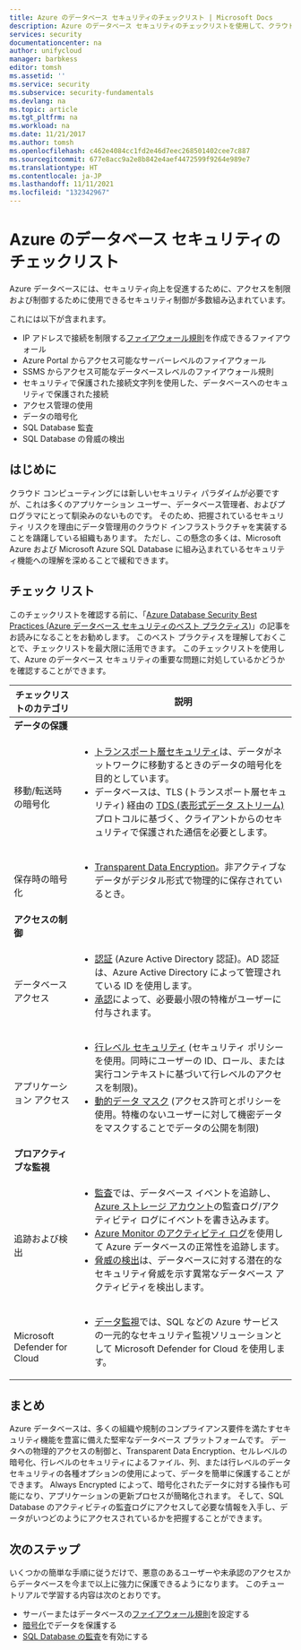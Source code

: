 ```yaml
---
title: Azure のデータベース セキュリティのチェックリスト | Microsoft Docs
description: Azure のデータベース セキュリティのチェックリストを使用して、クラウド コンピューティングのセキュリティに関する重要な問題に対処するようにしてください。
services: security
documentationcenter: na
author: unifycloud
manager: barbkess
editor: tomsh
ms.assetid: ''
ms.service: security
ms.subservice: security-fundamentals
ms.devlang: na
ms.topic: article
ms.tgt_pltfrm: na
ms.workload: na
ms.date: 11/21/2017
ms.author: tomsh
ms.openlocfilehash: c462e4084cc1fd2e46d7eec268501402cee7c887
ms.sourcegitcommit: 677e8acc9a2e8b842e4aef4472599f9264e989e7
ms.translationtype: HT
ms.contentlocale: ja-JP
ms.lasthandoff: 11/11/2021
ms.locfileid: "132342967"
---
```

# <a name="azure-database-security-checklist"></a>Azure のデータベース セキュリティのチェックリスト

Azure データベースには、セキュリティ向上を促進するために、アクセスを制限および制御するために使用できるセキュリティ制御が多数組み込まれています。

これには以下が含まれます。

-    IP アドレスで接続を制限する[ファイアウォール規則](../../azure-sql/database/firewall-configure.md)を作成できるファイアウォール
-    Azure Portal からアクセス可能なサーバーレベルのファイアウォール
-    SSMS からアクセス可能なデータベースレベルのファイアウォール規則
-    セキュリティで保護された接続文字列を使用した、データベースへのセキュリティで保護された接続
-    アクセス管理の使用
-    データの暗号化
-    SQL Database 監査
-    SQL Database の脅威の検出

## <a name="introduction"></a>はじめに
クラウド コンピューティングには新しいセキュリティ パラダイムが必要ですが、これは多くのアプリケーション ユーザー、データベース管理者、およびプログラマにとって馴染みのないものです。 そのため、把握されているセキュリティ リスクを理由にデータ管理用のクラウド インフラストラクチャを実装することを躊躇している組織もあります。 ただし、この懸念の多くは、Microsoft Azure および Microsoft Azure SQL Database に組み込まれているセキュリティ機能への理解を深めることで緩和できます。

## <a name="checklist"></a>チェック リスト
このチェックリストを確認する前に、「[Azure Database Security Best Practices (Azure データベース セキュリティのベスト プラクティス)](../../azure-sql/database/security-best-practice.md)」の記事をお読みになることをお勧めします。 このベスト プラクティスを理解しておくことで、チェックリストを最大限に活用できます。 このチェックリストを使用して、Azure のデータベース セキュリティの重要な問題に対処しているかどうかを確認することができます。


|チェックリストのカテゴリ| 説明|
| ------------ | -------- |
|**データの保護**||
| <br> 移動/転送時の暗号化| <ul><li>[トランスポート層セキュリティ](/windows-server/security/tls/transport-layer-security-protocol)は、データがネットワークに移動するときのデータの暗号化を目的としています。</li><li>データベースは、TLS (トランスポート層セキュリティ) 経由の [TDS (表形式データ ストリーム)](/openspecs/windows_protocols/ms-tds/893fcc7e-8a39-4b3c-815a-773b7b982c50) プロトコルに基づく、クライアントからのセキュリティで保護された通信を必要とします。</li></ul> |
|<br>保存時の暗号化| <ul><li>[Transparent Data Encryption](../../azure-sql/database/transparent-data-encryption-tde-overview.md)。非アクティブなデータがデジタル形式で物理的に保存されているとき。</li></ul>|
|**アクセスの制御**||  
|<br> データベース アクセス | <ul><li>[認証](../../azure-sql/database/logins-create-manage.md) (Azure Active Directory 認証)。AD 認証は、Azure Active Directory によって管理されている ID を使用します。</li><li>[承認](../../azure-sql/database/logins-create-manage.md)によって、必要最小限の特権がユーザーに付与されます。</li></ul> |
|<br>アプリケーション アクセス| <ul><li>[行レベル セキュリティ](/sql/relational-databases/security/row-level-security) (セキュリティ ポリシーを使用。同時にユーザーの ID、ロール、または実行コンテキストに基づいて行レベルのアクセスを制限)。</li><li>[動的データ マスク](../../azure-sql/database/dynamic-data-masking-overview.md) (アクセス許可とポリシーを使用。特権のないユーザーに対して機密データをマスクすることでデータの公開を制限)</li></ul>|
|**プロアクティブな監視**||  
| <br>追跡および検出| <ul><li>[監査](../../azure-sql/database/auditing-overview.md)では、データベース イベントを追跡し、[Azure ストレージ アカウント](../../storage/common/storage-account-create.md)の監査ログ/アクティビティ ログにイベントを書き込みます。</li><li>[Azure Monitor のアクティビティ ログ](../../azure-monitor/essentials/platform-logs-overview.md)を使用して Azure データベースの正常性を追跡します。</li><li>[脅威の検出](../../azure-sql/database/threat-detection-configure.md)は、データベースに対する潜在的なセキュリティ脅威を示す異常なデータベース アクティビティを検出します。 </li></ul> |
|<br>Microsoft Defender for Cloud| <ul><li>[データ監視](../../security-center/security-center-remediate-recommendations.md)では、SQL などの Azure サービスの一元的なセキュリティ監視ソリューションとして Microsoft Defender for Cloud を使用します。</li></ul>|        

## <a name="conclusion"></a>まとめ
Azure データベースは、多くの組織や規制のコンプライアンス要件を満たすセキュリティ機能を豊富に備えた堅牢なデータベース プラットフォームです。 データへの物理的アクセスの制御と、Transparent Data Encryption、セルレベルの暗号化、行レベルのセキュリティによるファイル、列、または行レベルのデータ セキュリティの各種オプションの使用によって、データを簡単に保護することができます。 Always Encrypted によって、暗号化されたデータに対する操作も可能になり、アプリケーションの更新プロセスが簡略化されます。 そして、SQL Database のアクティビティの監査ログにアクセスして必要な情報を入手し、データがいつどのようにアクセスされているかを把握することができます。

## <a name="next-steps"></a>次のステップ
いくつかの簡単な手順に従うだけで、悪意のあるユーザーや未承認のアクセスからデータベースを今まで以上に強力に保護できるようになります。 このチュートリアルで学習する内容は次のとおりです。

- サーバーまたはデータベースの[ファイアウォール規則](../../azure-sql/database/firewall-configure.md)を設定する
- [暗号化](/sql/relational-databases/security/encryption/sql-server-encryption)でデータを保護する
- [SQL Database の監査](../../azure-sql/database/auditing-overview.md)を有効にする
